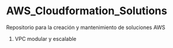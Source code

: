 # AWS_Cloudformation_Solutions

Repositorio para la creación y mantenimiento de soluciones AWS

1. VPC modular y escalable

